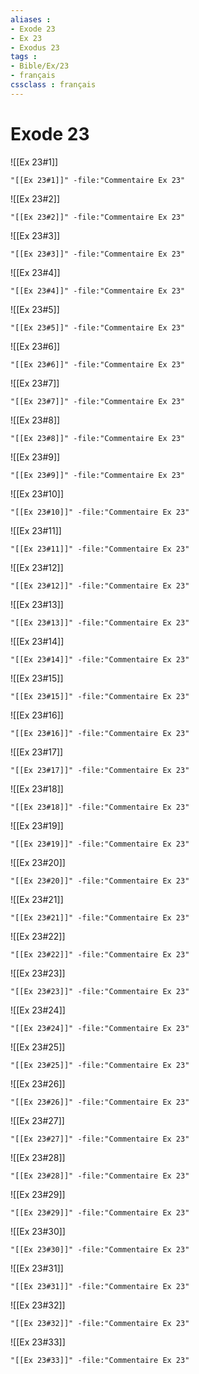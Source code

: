 ```yaml
---
aliases : 
- Exode 23
- Ex 23
- Exodus 23
tags : 
- Bible/Ex/23
- français
cssclass : français
---
```


# Exode 23

![[Ex 23#1]]

```query
"[[Ex 23#1]]" -file:"Commentaire Ex 23"
```

![[Ex 23#2]]

```query
"[[Ex 23#2]]" -file:"Commentaire Ex 23"
```

![[Ex 23#3]]

```query
"[[Ex 23#3]]" -file:"Commentaire Ex 23"
```

![[Ex 23#4]]

```query
"[[Ex 23#4]]" -file:"Commentaire Ex 23"
```

![[Ex 23#5]]

```query
"[[Ex 23#5]]" -file:"Commentaire Ex 23"
```

![[Ex 23#6]]

```query
"[[Ex 23#6]]" -file:"Commentaire Ex 23"
```

![[Ex 23#7]]

```query
"[[Ex 23#7]]" -file:"Commentaire Ex 23"
```

![[Ex 23#8]]

```query
"[[Ex 23#8]]" -file:"Commentaire Ex 23"
```

![[Ex 23#9]]

```query
"[[Ex 23#9]]" -file:"Commentaire Ex 23"
```

![[Ex 23#10]]

```query
"[[Ex 23#10]]" -file:"Commentaire Ex 23"
```

![[Ex 23#11]]

```query
"[[Ex 23#11]]" -file:"Commentaire Ex 23"
```

![[Ex 23#12]]

```query
"[[Ex 23#12]]" -file:"Commentaire Ex 23"
```

![[Ex 23#13]]

```query
"[[Ex 23#13]]" -file:"Commentaire Ex 23"
```

![[Ex 23#14]]

```query
"[[Ex 23#14]]" -file:"Commentaire Ex 23"
```

![[Ex 23#15]]

```query
"[[Ex 23#15]]" -file:"Commentaire Ex 23"
```

![[Ex 23#16]]

```query
"[[Ex 23#16]]" -file:"Commentaire Ex 23"
```

![[Ex 23#17]]

```query
"[[Ex 23#17]]" -file:"Commentaire Ex 23"
```

![[Ex 23#18]]

```query
"[[Ex 23#18]]" -file:"Commentaire Ex 23"
```

![[Ex 23#19]]

```query
"[[Ex 23#19]]" -file:"Commentaire Ex 23"
```

![[Ex 23#20]]

```query
"[[Ex 23#20]]" -file:"Commentaire Ex 23"
```

![[Ex 23#21]]

```query
"[[Ex 23#21]]" -file:"Commentaire Ex 23"
```

![[Ex 23#22]]

```query
"[[Ex 23#22]]" -file:"Commentaire Ex 23"
```

![[Ex 23#23]]

```query
"[[Ex 23#23]]" -file:"Commentaire Ex 23"
```

![[Ex 23#24]]

```query
"[[Ex 23#24]]" -file:"Commentaire Ex 23"
```

![[Ex 23#25]]

```query
"[[Ex 23#25]]" -file:"Commentaire Ex 23"
```

![[Ex 23#26]]

```query
"[[Ex 23#26]]" -file:"Commentaire Ex 23"
```

![[Ex 23#27]]

```query
"[[Ex 23#27]]" -file:"Commentaire Ex 23"
```

![[Ex 23#28]]

```query
"[[Ex 23#28]]" -file:"Commentaire Ex 23"
```

![[Ex 23#29]]

```query
"[[Ex 23#29]]" -file:"Commentaire Ex 23"
```

![[Ex 23#30]]

```query
"[[Ex 23#30]]" -file:"Commentaire Ex 23"
```

![[Ex 23#31]]

```query
"[[Ex 23#31]]" -file:"Commentaire Ex 23"
```

![[Ex 23#32]]

```query
"[[Ex 23#32]]" -file:"Commentaire Ex 23"
```

![[Ex 23#33]]

```query
"[[Ex 23#33]]" -file:"Commentaire Ex 23"
```

